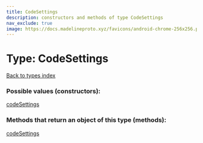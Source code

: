 ```yaml
---
title: CodeSettings
description: constructors and methods of type CodeSettings
nav_exclude: true
image: https://docs.madelineproto.xyz/favicons/android-chrome-256x256.png
---
```

# Type: CodeSettings
[Back to types index](index.md)



### Possible values (constructors):

[codeSettings](/API_docs/constructors/codeSettings.md)  



### Methods that return an object of this type (methods):



[codeSettings](/API_docs/constructors/codeSettings.md)  


